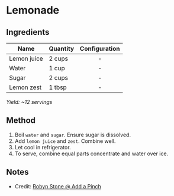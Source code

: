 # Lemonade

## Ingredients

| Name        | Quantity | Configuration |
| ----------- | -------- | :-----------: |
| Lemon juice | 2 cups   |       -       |
| Water       | 1 cup    |       -       |
| Sugar       | 2 cups   |       -       |
| Lemon zest  | 1 tbsp   |       -       |

_Yield: ~12 servings_

## Method

1. Boil `water` and `sugar`. Ensure sugar is dissolved.
1. Add `lemon juice` and `zest`. Combine well.
1. Let cool in refrigerator.
1. To serve, combine equal parts concentrate and water over ice.

## Notes

- Credit: [Robyn Stone @ Add a Pinch](https://addapinch.com/fresh-lemonade-recipe/)

